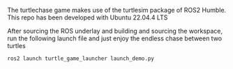 The turtlechase game makes use of the turtlesim package of ROS2 Humble. 
This repo has been developed with Ubuntu 22.04.4 LTS

After sourcing the ROS underlay and building and sourcing the workspace, run the following launch file and just enjoy the endless chase between two turtles 
```
ros2 launch turtle_game_launcher launch_demo.py
```
